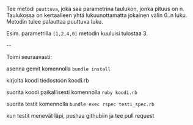 Tee metodi `puuttuva`, joka saa parametrina taulukon, jonka pituus on n. Taulukossa on kertaalleen yhtä lukuunottamatta jokainen välin 0..n luku. Metodin tulee palauttaa puuttuva luku.

Esim. parametrilla `[1,2,4,0]` metodin kuuluisi tulostaa 3.

--

Toimi seuraavasti:

asenna gemit komennolla `bundle install`

kirjoita koodi tiedostoon koodi.rb

suorita koodi paikallisesti komennolla `ruby koodi.rb`

suorita testit komennolla `bundle exec rspec testi_spec.rb`

kun testit menevät läpi, pushaa githubiin ja tee pull request
